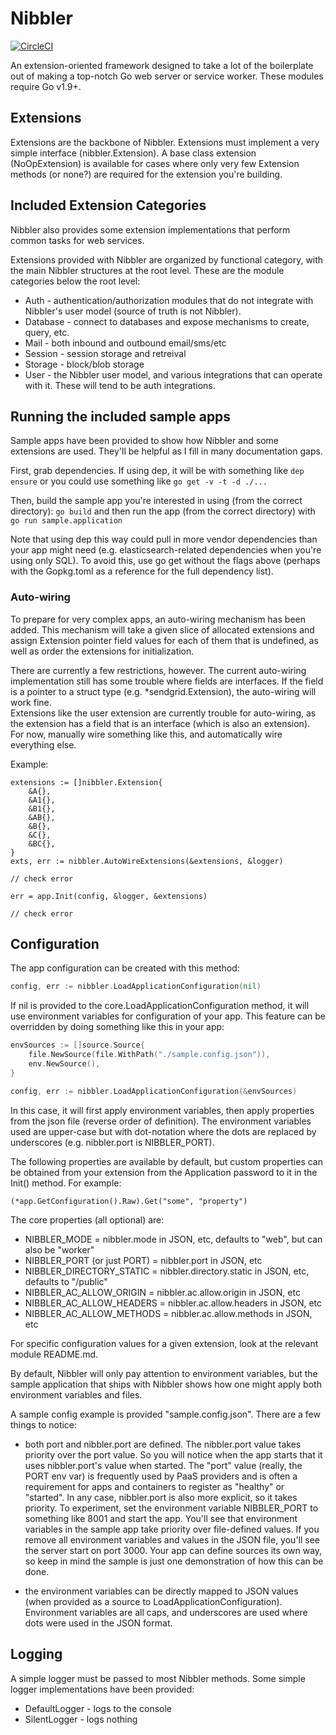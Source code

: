 # Nibbler

[![CircleCI](https://circleci.com/gh/markdicksonjr/nibbler.svg?style=svg)](https://circleci.com/gh/markdicksonjr/nibbler)

An extension-oriented framework designed to take a lot of the boilerplate out of making a top-notch
Go web server or service worker.  These modules require Go v1.9+.  

## Extensions

Extensions are the backbone of Nibbler.  Extensions must implement a very simple interface (nibbler.Extension).  A base class
extension (NoOpExtension) is available for cases where only very few Extension methods (or none?) are required for the 
extension you're building.

## Included Extension Categories

Nibbler also provides some extension implementations that perform common tasks for web services.

Extensions provided with Nibbler are organized by functional category, with the main Nibbler structures at the root level.  These are the 
module categories below the root level:

- Auth - authentication/authorization modules that do not integrate with Nibbler's user model (source of truth is not Nibbler).
- Database - connect to databases and expose mechanisms to create, query, etc.
- Mail - both inbound and outbound email/sms/etc
- Session - session storage and retreival
- Storage - block/blob storage
- User - the Nibbler user model, and various integrations that can operate with it.  These will tend to be auth integrations.

## Running the included sample apps

Sample apps have been provided to show how Nibbler and some extensions are used.  They'll be helpful as I fill in many documentation gaps.

First, grab dependencies.  If using dep, it will be with something like
`dep ensure` or you could use something like `go get -v -t -d ./...`

Then, build the sample app you're interested in using (from the correct directory):
`go build` and then run the app (from the correct directory) with `go run sample.application`

Note that using dep this way could pull in more vendor dependencies than your app might need (e.g. elasticsearch-related
dependencies when you're using only SQL).  To avoid this, use go get without the flags above (perhaps with the Gopkg.toml
as a reference for the full dependency list).

### Auto-wiring

To prepare for very complex apps, an auto-wiring mechanism has been added.  This mechanism will take a given slice of 
allocated extensions and assign Extension pointer field values for each of them that is undefined, as well as order the 
extensions for initialization.

There are currently a few restrictions, however.  The current auto-wiring implementation still has some trouble where fields
are interfaces.  If the field is a pointer to a struct type (e.g. *sendgrid.Extension), the auto-wiring will work fine.  
Extensions like the user extension are currently trouble for auto-wiring, as the extension has a field that is an interface 
(which is also an extension).  For now, manually wire something like this, and automatically wire everything else.

Example:

```
extensions := []nibbler.Extension{
    &A{},
    &A1{},
    &B1{},
    &AB{},
    &B{},
    &C{},
    &BC{},
}
exts, err := nibbler.AutoWireExtensions(&extensions, &logger)

// check error

err = app.Init(config, &logger, &extensions)

// check error
```

## Configuration

The app configuration can be created with this method:

```go
config, err := nibbler.LoadApplicationConfiguration(nil)
```

If nil is provided to the core.LoadApplicationConfiguration method, it will use environment variables for
configuration of your app.  This feature can be overridden by doing something like this in your app:

```go
envSources := []source.Source{
    file.NewSource(file.WithPath("./sample.config.json")),
    env.NewSource(),
}

config, err := nibbler.LoadApplicationConfiguration(&envSources)
```

In this case, it will first apply environment variables, then apply properties from the json file (reverse order of definition). 
The environment variables used are upper-case but with dot-notation where the dots are replaced by underscores (e.g. nibbler.port is NIBBLER_PORT).

The following properties are available by default, but custom properties can be obtained from your extension from the Application
password to it in the Init() method.  For example:

```
(*app.GetConfiguration().Raw).Get("some", "property")
```

The core properties (all optional) are:

- NIBBLER_MODE = nibbler.mode in JSON, etc, defaults to "web", but can also be "worker"
- NIBBLER_PORT (or just PORT) = nibbler.port in JSON, etc
- NIBBLER_DIRECTORY_STATIC = nibbler.directory.static in JSON, etc, defaults to "/public" 
- NIBBLER_AC_ALLOW_ORIGIN = nibbler.ac.allow.origin in JSON, etc
- NIBBLER_AC_ALLOW_HEADERS = nibbler.ac.allow.headers in JSON, etc
- NIBBLER_AC_ALLOW_METHODS = nibbler.ac.allow.methods in JSON, etc

For specific configuration values for a given extension, look at the relevant module README.md.

By default, Nibbler will only pay attention to environment variables, but the sample application that ships with
Nibbler shows how one might apply both environment variables and files.

A sample config example is provided "sample.config.json".  There are a few things to notice:

- both port and nibbler.port are defined.  The nibbler.port value takes priority over the port value.  So you will notice when the app starts
that it uses nibbler.port's value when started.  The "port" value (really, the PORT env var) is frequently used by PaaS providers and is often a requirement for apps and 
containers to register as "healthy" or "started".  In any case, nibbler.port is also more explicit, so it takes priority.  To experiment, set the
environment variable NIBBLER_PORT to something like 8001 and start the app.  You'll see that environment variables in the sample app take priority
over file-defined values.  If you remove all environment variables and values in the JSON file, you'll see the server start on port 3000.
Your app can define sources its own way, so keep in mind the sample is just one demonstration of how this can be done.

- the environment variables can be directly mapped to JSON values (when provided as a source to LoadApplicationConfiguration).  Environment variables 
are all caps, and underscores are used where dots were used in the JSON format.

## Logging

A simple logger must be passed to most Nibbler methods.  Some simple logger implementations have been provided:

- DefaultLogger - logs to the console
- SilentLogger - logs nothing 
